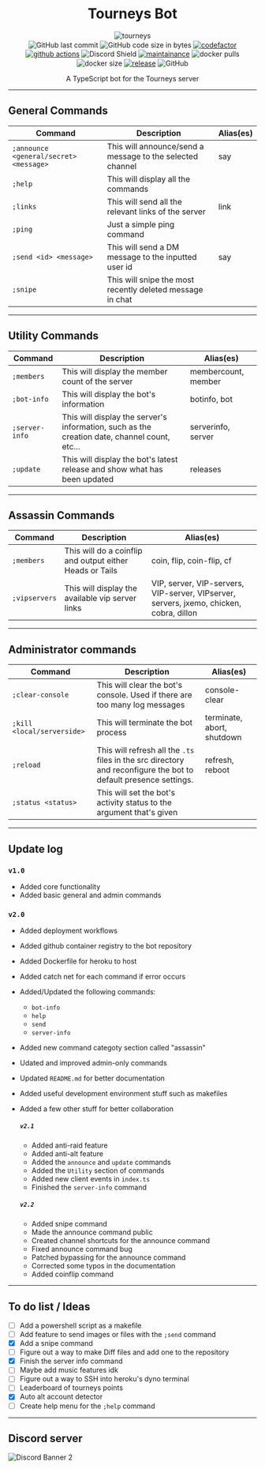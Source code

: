 <h1 align="center">Tourneys Bot</h1>
<p align="center">
    <img alt="tourneys" src="assets/banner.png"><br>
    <img alt="GitHub last commit" align="center" src="https://img.shields.io/github/last-commit/existential-nonce/tourneys-bot">
    <img alt="GitHub code size in bytes" align="center" src="https://img.shields.io/github/languages/code-size/existential-nonce/tourneys-bot">
    <a href="https://www.codefactor.io/repository/github/existential-nonce/tourneys-bot"><img alt="codefactor" align="center" src="https://www.codefactor.io/repository/github/existential-nonce/tourneys-bot/badge?s=21c9d17dad3405b1a8947910ddd6fe5a3dfab838"></a>
    <a href="https://actions-badge.atrox.dev/atrox/sync-dotenv/goto"><img alt="github actions" align="center" src="https://img.shields.io/endpoint.svg?url=https%3A%2F%2Factions-badge.atrox.dev%2Fatrox%2Fsync-dotenv%2Fbadge"></a>
    <img src="https://discordapp.com/api/guilds/688510763387715649/widget.png?style=shield" align="center" alt="Discord Shield"/>
    <a href="https://GitHub.com/Existential-nonce/Tourneys-bot/graphs/commit-activity">
    <img alt="maintainance" align="center" src="https://img.shields.io/badge/Maintained%3F-yes-green.svg"></a>
    <img alt="docker pulls" align="center" src="https://img.shields.io/docker/pulls/nonce1/tourneys-bot">
    <img alt="docker size" align="center" src="https://img.shields.io/docker/image-size/nonce1/tourneys-bot/latest">
    <a href="https://GitHub.com/Existential-nonce/Tourneys-bot">
    <img alt="release" align="center" src="https://img.shields.io/github/release/Existential-nonce/Tourneys-bot"></a>
    <img alt="GitHub" align="center" src="https://img.shields.io/github/license/existential-nonce/tourneys-bot">
    <br>
</p>
<p align="center"> A TypeScript bot for the Tourneys server </p>

- - -

## General Commands
| Command | Description | Alias(es) |
|---|---|---|
| `;announce <general/secret> <message>` | This will announce/send a message to the selected channel | say |
| `;help` | This will display all the commands ||
| `;links` | This will send all the relevant links of the server | link |
| `;ping` | Just a simple ping command ||
| `;send <id> <message>` | This will send a DM message to the inputted user id | say |
| `;snipe` | This will snipe the most recently deleted message in chat ||

- - -

## Utility Commands
| Command | Description | Alias(es) |
|---|---|---|
| `;members` | This will display the member count of the server | membercount, member |
| `;bot-info` | This will display the bot's information | botinfo, bot |
| `;server-info` | This will display the server's information, such as the creation date, channel count, etc... | serverinfo, server |
| `;update` | This will display the bot's latest release and show what has been updated | releases |

- - -

## Assassin Commands
| Command | Description | Alias(es) |
|---|---|---|
| `;members` | This will do a coinflip and output either Heads or Tails | coin, flip, coin-flip, cf |
| `;vipservers` | This will display the available vip server links | VIP, server, VIP-servers, VIP-server, VIPserver, servers, jxemo, chicken, cobra, dillon |

- - -

## Administrator commands
| Command | Description | Alias(es) |
|---|---|---|
| `;clear-console` | This will clear the bot's console. Used if there are too many log messages | console-clear |
| `;kill <local/serverside>` | This will terminate the bot process | terminate, abort, shutdown |
| `;reload` | This will refresh all the `.ts` files in the src directory and reconfigure the bot to default presence settings. | refresh, reboot |
| `;status <status>` | This will set the bot's activity status to the argument that's given |

- - -

## Update log

### `v1.0`
- Added core functionality
- Added basic general and admin commands

### `v2.0`
- Added deployment workflows
- Added github container registry to the bot repository
- Added Dockerfile for heroku to host
- Added catch net for each command if error occurs
- Added/Updated the following commands:
    - `bot-info`
    - `help`
    - `send`
    - `server-info`
- Added new command categoty section called "assassin"
- Udated and improved admin-only commands
- Updated `README.md` for better documentation
- Added useful development environment stuff such as makefiles
- Added a few other stuff for better collaboration

    ##### `v2.1`
    - Added anti-raid feature
    - Added anti-alt feature
    - Added the `announce` and `update` commands
    - Added the `Utility` section of commands
    - Added new client events in `index.ts`
    - Finished the `server-info` command

    ##### `v2.2`
    - Added snipe command
    - Made the announce command public
    - Created channel shortcuts for the announce command
    - Fixed announce command bug
    - Patched bypassing for the announce command
    - Corrected some typos in the documentation
    - Added coinflip command

- - -

## To do list / Ideas
- [ ] Add a powershell script as a makefile
- [ ] Add feature to send images or files with the `;send` command
- [x] Add a snipe command
- [ ] Figure out a way to make Diff files and add one to the repository
- [x] Finish the server info command
- [ ] Maybe add music features idk
- [ ] Figure out a way to SSH into heroku's dyno terminal
- [ ] Leaderboard of tourneys points
- [x] Auto alt account detector
- [ ] Create help menu for the `;help` command

- - -

## Discord server
<img src="https://discordapp.com/api/guilds/688510763387715649/widget.png?style=banner2" alt="Discord Banner 2"/>
